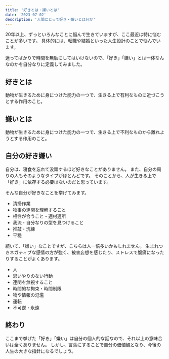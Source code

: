 ```yaml
---
title: '好きとは・嫌いとは'
date: '2023-07-02'
description: '人間にとって好き・嫌いとは何か'
---
```


20年以上、ずっといろんなことに悩んで生きていますが、ここ最近は特に悩むことが多いです。
具体的には、転職や結婚といった人生設計のことで悩んでいます。

迷ってばかりで時間を無駄にしてはいけないので、「好き」「嫌い」とは一体なんなのかを自分なりに定義してみました。

## 好きとは

動物が生きるために身につけた能力の一つで、生きる上で有利なものに近づこうとする作用のこと。

## 嫌いとは

動物が生きるために身につけた能力の一つで、生きる上で不利なものから離れようとする作用のこと。

## 自分の好き嫌い

自分は、寝食を忘れて没頭するほど好きなことがありません。
また、自分の周りの人もそのようなタイプがほとんどです。
そのことから、人が生きる上で「好き」に依存する必要はないのだと思っています。

そんな自分が好きなことを挙げてみます。

- 清掃作業
- 物事の連関を理解すること
- 相性が合うこと・適材適所
- 我流・自分なりの型を見つけること
- 推敲・洗練
- 平穏

続いて、「嫌い」なことですが、こちらは人一倍多いかもしれません。
生まれつきネガティブな感情の方が強く、被害妄想を感じたり、ストレスで腹痛になったりすることがよくあります。

- 人
- 思いやりのない行動
- 連関を無視すること
- 時間的な拘束・時間制限
- 物や情報の氾濫
- 運転
- 不可逆・永遠

## 終わり

ここまで挙げた「好き」「嫌い」は自分の個人的な話なので、それ以上の意味合いは全くありません。
しかし、言葉にすることで自分の価値観となり、今後の人生の大きな指針になるでしょう。
